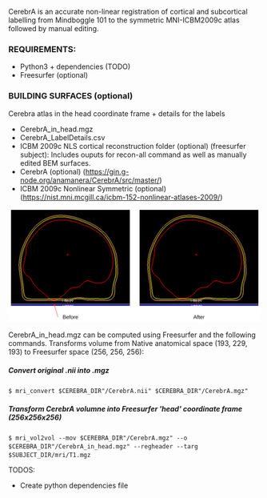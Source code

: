 CerebrA is an accurate non-linear registration of cortical and subcortical labelling from Mindboggle 101 to the symmetric MNI-ICBM2009c atlas followed by manual editing.

### REQUIREMENTS:

- Python3 + dependencies (TODO)
- Freesurfer (optional)

### BUILDING SURFACES (optional)

Cerebra atlas in the head coordinate frame + details for the labels

- CerebrA_in_head.mgz
- CerebrA_LabelDetails.csv
- ICBM 2009c NLS cortical reconstruction folder (optional) (freesurfer subject): Includes ouputs for recon-all command as well as manually edited BEM surfaces.
- CerebrA (optional) (https://gin.g-node.org/anamanera/CerebrA/src/master/)
- ICBM 2009c Nonlinear Symmetric (optional) (https://nist.mni.mcgill.ca/icbm-152-nonlinear-atlases-2009/)

![BEM MANUAL EDIT](./images/bem_manual_edit.png)

CerebrA_in_head.mgz can be computed using Freesurfer and the following commands. Transforms volume from Native anatomical space (193, 229, 193) to Freesurfer space (256, 256, 256):

##### Convert original .nii into .mgz

`$ mri_convert $CEREBRA_DIR"/CerebrA.nii" $CEREBRA_DIR"/CerebrA.mgz"`

##### Transform CerebrA volumne into Freesurfer 'head' coordinate frame (256x256x256)

`$ mri_vol2vol --mov $CEREBRA_DIR"/CerebrA.mgz" --o $CEREBRA_DIR"/CerebrA_in_head.mgz" --regheader --targ $SUBJECT_DIR/mri/T1.mgz `

TODOS:

- Create python dependencies file
